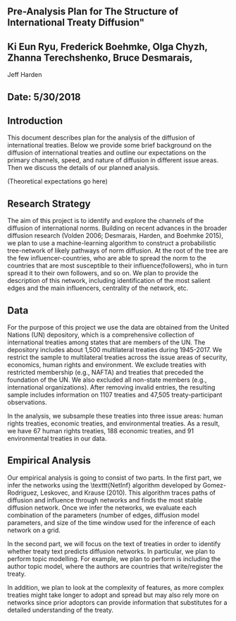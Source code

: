﻿## Pre-Analysis Plan for The Structure of International Treaty Diffusion"
## Ki Eun Ryu, Frederick Boehmke, Olga Chyzh, Zhanna Terechshenko, Bruce Desmarais,
 Jeff Harden
## Date: 5/30/2018

## Introduction

This document describes plan for the analysis of the diffusion of international treaties. 
Below we provide some brief background on the diffusion of international treaties and 
outline our expectations on the primary channels, speed, and nature of diffusion in different
issue areas. Then we discuss the details of our planned analysis.

(Theoretical expectations go here)

## Research Strategy

The aim of this project is to identify and explore the channels of the diffusion of international
norms. Building on recent advances in the broader diffusion research (Volden 2006; Desmarais,
Harden, and Boehmke 2015), we plan to use a machine-learning algorithm to construct a probabilistic
tree-network of likely pathways of norm diffusion. At the root of the tree are the few
influencer-countries, who are able to spread the norm to the countries that are most susceptible
to their influence(followers), who in turn spread it to their own followers, and so on.
We plan to provide the description of this network, including identification of the most 
salient edges and the main influencers, centrality of the network, etc. 


## Data 

For the purpose of this project we use the data are obtained from the United Nations (UN)
depository, which is a comprehensive collection of international treaties among states that
are members of the UN. The depository includes about 1,500 multilateral treaties during 
1945-2017.  We restrict the sample to multilateral treaties across the issue areas of 
security, economics, human rights and environment. We exclude treaties with restricted
membership (e.g., NAFTA) and treaties that preceded the foundation of the UN. We also excluded
all non-state members (e.g., international organizations). After removing invalid entries,
the resulting sample includes information on 1107 treaties and 47,505 treaty-participant
observations.

In the analysis, we subsample these treaties into three issue areas: human rights treaties,
economic treaties, and environmental treaties. As a result, we have 67 human rights treaties,
188 economic treaties, and 91 environmental treaties in our data. 


## Empirical Analysis

Our empirical analysis is going to consist of two parts. In the first part, we infer the
networks using the \texttt{NetInf} algorithm developed by Gomez-Rodriguez, Leskovec, and
Krause (2010). This algorithm traces paths of diffusion and influence through networks and
finds the most stable diffusion network. Once we infer the networks, we evaluate each
combination of the parameters (number of edges, diffusion model parameters, and size of the
time window used for the inference of each network on a grid. 

In the second part, we will focus on the text of treaties in order to identify whether 
treaty text predicts diffusion networks. In particular, we plan to perform
topic modelling. For example, we plan to perform is including the author topic model, where
the authors are countries that write/register the treaty. 

In addition, we plan to look at the complexity of features, as more complex treaties might
take longer to adopt and spread but may also rely more on networks since prior adoptors can
provide information that substitutes for a detailed understanding of the treaty.





 


